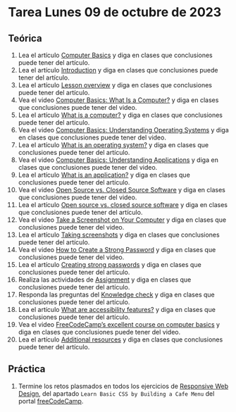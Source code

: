 # Tarea Lunes 09 de octubre de 2023

## Teórica

1. Lea el artículo [Computer Basics](https://www.theodinproject.com/lessons/foundations-computer-basics) y diga en clases que conclusiones puede tener del artículo.
2. Lea el artículo [Introduction](https://www.theodinproject.com/lessons/foundations-computer-basics#introduction) y diga en clases que conclusiones puede tener del artículo.
3. Lea el artículo [Lesson overview](https://www.theodinproject.com/lessons/foundations-computer-basics#lesson-overview) y diga en clases que conclusiones puede tener del artículo.
4. Vea el video [Computer Basics: What Is a Computer?](https://m.youtube.com/watch?v=Cu3R5it4cQs) y diga en clases que conclusiones puede tener del video.
5. Lea el artículo [What is a computer?](https://edu.gcfglobal.org/en/computerbasics/what-is-a-computer/1/) y diga en clases que conclusiones puede tener del artículo.
6. Vea el video [Computer Basics: Understanding Operating Systems](https://www.youtube.com/watch?v=fkGCLIQx1MI&ab_channel=GCFLearnFree) y diga en clases que conclusiones puede tener del video.
7. Lea el artículo [What is an operating system?](https://edu.gcfglobal.org/en/computerbasics/understanding-operating-systems/1/) y diga en clases que conclusiones puede tener del artículo.
8. Vea el video [Computer Basics: Understanding Applications](https://m.youtube.com/watch?v=3gMOYZoMtEs) y diga en clases que conclusiones puede tener del video.
9. Lea el artículo [What is an application?](https://edu.gcfglobal.org/en/computerbasics/understanding-applications/1/) y diga en clases que conclusiones puede tener del artículo.
10. Vea el video [Open Source vs. Closed Source Software](https://www.youtube.com/watch?v=2q91vTvc7YE) y diga en clases que conclusiones puede tener del video.
11. Lea el artículo [Open source vs. closed source software](https://edu.gcfglobal.org/en/basic-computer-skills/open-source-vs-closed-source-software/1/) y diga en clases que conclusiones puede tener del artículo.
12. Vea el video [Take a Screenshot on Your Computer](https://www.youtube.com/watch?v=vJ61athvLmY) y diga en clases que conclusiones puede tener del video.
13. Lea el artículo [Taking screenshots](https://edu.gcfglobal.org/en/techsavvy/taking-screenshots/1/) y diga en clases que conclusiones puede tener del artículo.
14. Vea el video [How to Create a Strong Password](https://www.youtube.com/watch?v=aEmF3Iylvr4) y diga en clases que conclusiones puede tener del video.
15. Lea el artículo [Creating strong passwords](https://edu.gcfglobal.org/en/techsavvy/password-tips/1/) y diga en clases que conclusiones puede tener del artículo.
16. Realiza las actividades de [Assignment](https://www.theodinproject.com/lessons/foundations-computer-basics#assignment) y diga en clases que conclusiones puede tener del artículo.
17. Responda las preguntas del [Knowledge check](https://www.theodinproject.com/lessons/foundations-computer-basics#knowledge-check) y diga en clases que conclusiones puede tener del artículo.
18. Lea el artículo [What are accessibility features?](https://edu.gcfglobal.org/en/computerbasics/using-accessibility-features/1/) y diga en clases que conclusiones puede tener del artículo.
19. Vea el video [FreeCodeCamp’s excellent course on computer basics](https://youtu.be/y2kg3MOk1sY) y diga en clases que conclusiones puede tener del video.
20. Lea el artículo [Additional resources](https://www.theodinproject.com/lessons/foundations-asking-for-help#additional-resources) y diga en clases que conclusiones puede tener del artículo.


## Práctica

1. Termine los retos plasmados en todos los ejercicios de [Responsive Web Design](https://www.freecodecamp.org/learn/2022/responsive-web-design/), del apartado `Learn Basic CSS by Building a Cafe Menu` del portal [freeCodeCamp](https://www.freecodecamp.org/learn/).
